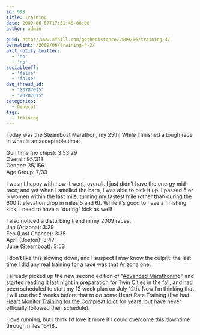 ```yaml
---
id: 998
title: Training
date: 2009-06-07T17:51:48-06:00
author: admin
  
guid: http://www.afhill.com/gothedistance/2009/06/training-4/
permalink: /2009/06/training-4-2/
aktt_notify_twitter:
  - 'no'
  - 'no'
sociableoff:
  - 'false'
  - 'false'
dsq_thread_id:
  - "20787015"
  - "20787015"
categories:
  - General
tags:
  - Training
---
```

Today was the Steamboat Marathon, my 25th! While I finished a tough race in what is an acceptable time:

Gun time (no chips): 3:53:29  
Overall: 95/313  
Gender: 35/156  
Age Group: 7/33

I wasn&#8217;t happy with how it went, overall. I just didn&#8217;t have the energy mid-race; and yet when I smelled the barn, I was able to pick it up. I passed 5 or 6 women within the last mile, turning my fastest mile (other than during the 600 ft elevation drop in miles 5 and 6). While it&#8217;s good to have a finishing kick, I need to have a &#8220;during&#8221; kick as well!

I also noticed a disturbing trend in my 2009 races:  
Jan (Arizona): 3:29  
Feb (Last Chance): 3:35  
April (Boston): 3:47  
June (Steamboat): 3:53

I don&#8217;t like this slowing down, and I suspect I may know the culprit: the last time I did any real training for a race was that Arizona one. 

I already picked up the new second edition of &#8220;[Advanced Marathoning](http://www.amazon.com/gp/product/0736074600?ie=UTF8&tag=digitliken-20&linkCode=as2&camp=1789&creative=9325&creativeASIN=0736074600)<img src="http://www.assoc-amazon.com/e/ir?t=digitliken-20&#038;l=as2&#038;o=1&#038;a=0736074600" width="1" height="1" border="0" alt="" style="border:none !important; margin:0px !important;" />&#8221; and started reading it last night in preparation for Twin Cities in the fall, and had been scheduled to start my 12 week plan on July 12th. Now I&#8217;m thinking that I will use the 5 weeks before that to do some Heart Rate Training (I&#8217;ve had [Heart Monitor Training for the Compleat Idiot](http://www.amazon.com/gp/product/0915297256?ie=UTF8&tag=digitliken-20&linkCode=as2&camp=1789&creative=9325&creativeASIN=0915297256)<img src="http://www.assoc-amazon.com/e/ir?t=digitliken-20&#038;l=as2&#038;o=1&#038;a=0915297256" width="1" height="1" border="0" alt="" style="border:none !important; margin:0px !important;" /> for years, but have never officially followed their schedule). 

I love running, but I think I&#8217;d love it more if I could overcome this downtime through miles 15-18..